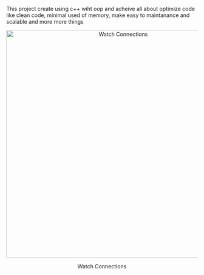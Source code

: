 This project create using c++ wiht oop and acheive all about optimize code like clean code, minimal used of memory, make easy to maintanance and scalable and more more things


<div align="center">
  <img src="[/blob/main/Preview%20Imgs/1.png](https://github.com/mazinalnaimat/Bank-System-Console-Using-C-/blob/main/Preview%20Imgs/1.png?raw=true)" alt="Watch Connections" width="600"/>
  <p>Watch Connections</p>
</div>


